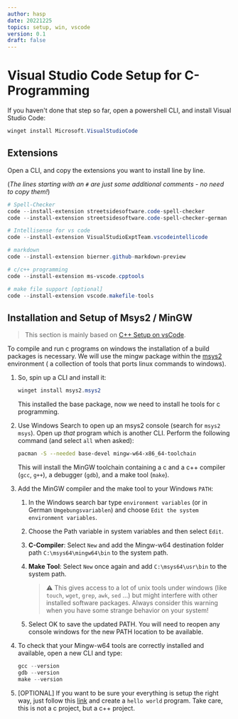 ```yaml
---
author: hasp
date: 20221225
topics: setup, win, vscode
version: 0.1
draft: false
---
```


# Visual Studio Code Setup for C-Programming

If you haven't done that step so far, open a powershell CLI, and install Visual Studio Code:

```powershell
winget install Microsoft.VisualStudioCode
```

## Extensions

Open a CLI, and copy the extensions you want to install line by line.

(*The lines starting with an `#` are just some additional comments - no need to copy them!*)

```powershell
# Spell-Checker
code --install-extension streetsidesoftware.code-spell-checker
code --install-extension streetsidesoftware.code-spell-checker-german

# Intellisense for vs code
code --install-extension VisualStudioExptTeam.vscodeintellicode

# markdown
code --install-extension bierner.github-markdown-preview

# c/c++ programming
code --install-extension ms-vscode.cpptools

# make file support [optional]
code --install-extension vscode.makefile-tools
```

## Installation and Setup of Msys2 / MinGW

> This section is mainly based on [C++ Setup on vsCode](https://code.visualstudio.com/docs/languages/cpp#_example-install-mingwx64).

To compile and run c programs on windows the installation of a build packages is necessary.
We will use the mingw package within the [msys2](https://www.msys2.org/) environment ( a collection of tools that ports linux commands to windows).

1. So, spin up a CLI and install it:

   ```powershell
   winget install msys2.msys2
   ```

   This installed the base package, now we need to install he tools for c programming.

2. Use Windows Search to open up an msys2 console (search for `msys2 msys`). Open up *that* program which is another CLI. Perform the following command (and select `all` when asked):

    ```bash
    pacman -S --needed base-devel mingw-w64-x86_64-toolchain
    ```

    This will install the MinGW toolchain containing a c and a c++ compiler (`gcc`, `g++`), a debugger (`gdb`), and a make tool (`make`).

3. Add the MinGW compiler and the make tool to your Windows `PATH`:

   1. In the Windows search bar type `environment variables` (or in German `Umgebungsvariablen`) and choose `Edit the system environment variables`.
   2. Choose the Path variable in system variables and then select `Edit`.
   3. **C-Compiler**: Select `New` and add the Mingw-w64 destination folder path `C:\msys64\mingw64\bin` to the system path.
   4. **Make Tool**: Select `New` once again and add `C:\msys64\usr\bin` to the system path.

      > :warning: This gives access to a lot of unix tools under windows (like `touch`, `wget`, `grep`, `awk`, `sed` ...) but might interfere with other installed software packages. Always consider this warning when you have some strange behavior on your system!

    5. Select OK to save the updated PATH. You will need to reopen any console windows for the new PATH location to be available.

4. To check that your Mingw-w64 tools are correctly installed and available, open a new CLI and type:

   ```powershell
   gcc --version
   gdb --version
   make --version
   ```

5. [OPTIONAL] If you want to be sure your everything is setup the right way, just follow this [link](https://code.visualstudio.com/docs/languages/cpp#_hello-world) and create a `hello world` program. Take care, this is not a c project, but a c++ project.
